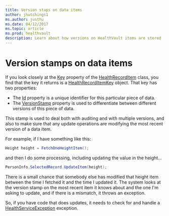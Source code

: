 ```yaml
---
title: Version staps on data items
author: jhutchings1
ms.author: justhu
ms.date: 04/12/2017
ms.topic: article
ms.prod: healthvault
description: Learn about how versions on HealthVault items are stored
---
```


Version stamps on data items
============================

If you look closely at the [Key](/healthvault/sdks/dotnet/sdkmicrosoft.health.healthrecorditem.key.yml) property of the [HealthRecordItem](/healthvault/sdks/dotnet/sdkmicrosoft.health.healthrecorditem.yml) class, you find that the key it returns is a [HealthRecordItemKey](/healthvault/sdks/dotnet/sdkmicrosoft.health.healthrecorditemkey.yml) object. That key has two properties:

-   The [Id](/healthvault/sdks/dotnet/sdkmicrosoft.health.healthrecorditemkey.id.yml) property is a unique identifier for this particular piece of data.
-   The [VersionStamp](/healthvault/sdks/dotnet/sdkmicrosoft.health.healthrecorditemkey.versionstamp.yml) property is used to differentiate between different versions of this piece of data.

This stamp is used to deal both with auditing and with multiple versions, and also to make sure that any update operations are modifying the most recent version of a data item.

For example, if I have something like this:

```c#
Height height = FetchOneHeightItem();
```

and then I do some processing, including updating the value in the height...

```c#
PersonInfo.SelectedRecord.UpdateItem(height);
```

There is a small chance that somebody else has modified that height item between the time I fetched it and the time I updated it. The system looks at the version stamp on the most recent item it knows about and the one I'm asking to update, and if there is a mismatch, it throws an exception.

So, if you have code that does updates, it needs to check for and handle a [HealthServiceException](/healthvault/sdks/dotnet/sdkmicrosoft.health.healthserviceexception.yml) exception.

